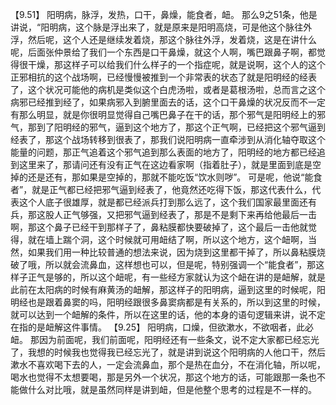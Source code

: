 【9.51】  阳明病，脉浮，发热，口干，鼻燥，能食者，衄。
那么9之51条，他是讲说，“阳明病，这个脉是浮出来了，就是原来是阳明高烧，可是他这个脉往外浮，然后呢，这个人还是继续发着烧，那这个脉往外浮，发着烧，这是在讲什么呢，后面张仲景给了我们一个东西是口干鼻燥，就这个人啊，嘴巴跟鼻子啊，都觉得很干燥，那这样子可以给我们什么样子的一个指症呢，就是说啊，这个人的这个正邪相抗的这个战场啊，已经慢慢被推到一个非常表的状态了就是阳明经的经表了，这个状况可能他的病机是类似这个白虎汤啦，或者是葛根汤啦，总而言之这个病邪已经推到经了，如果病邪入到腑里面去的话，这个口干鼻燥的状况反而不一定有那么明显，就是你很明显觉得自己嘴巴鼻子在干的话，那个邪气是阳明经上的邪气，那到了阳明经的邪气，逼到这个地方了，那这个正气啊，已经把这个邪气逼到经表了，那这个战场转移到很表了，那我们说阳明病一直牵涉到从消化轴夺取这个能量的问题，那正气追着这个邪气追到那么表面的地方了，阳明经的地方都已经追到这里来了，那请问还有没有正气在这边看家啊（指着肚子），就是里面到底是空掉的还是还有，那如果是空掉的，那就不能吃饭“饮水则哕”。
可是呢，他说“能食者”，就是正气都已经把邪气逼到经表了，他竟然还吃得下饭，那这代表什么，代表这个人底子很雄厚，就是都已经派兵打到那么远了，这个我们国家最里面还有兵，那这股人正气够强，又把邪气逼到经表了，那是不是剩下来再给他最后一击啊，那这个鼻子已经干到那样子了，鼻粘膜都快要破掉了，这个最后一击他就觉得，就在墙上踹个洞，这个时候就可用衄结了啊，所以这个地方，这个衄啊，当然，如果我们用一种比较普通的想法来说，因为烧到这里都干掉了，所以鼻粘膜烧破了哦，所以就会流鼻血，这样想也可以，但是呢，特别强调一个“能食者”，那这样子正气是够的，所以这个衄呢，有一些经方家就认为这个衄在讲的是衄解，就是此前在太阳病的时候有麻黄汤的衄解，那这样子的阳明病，逼到这里的时候呢，阳明经也是跟着鼻窦的吗，阳明经跟很多鼻窦病都是有关系的，所以到这里的时候，就可以达到一个衄解的条件，所以在这里的话，他的本身的语句逻辑来讲，说不定在指的是衄解这件事情。
【9.25】 阳明病，口燥，但欲漱水，不欲咽者，此必衄。
那因为前面呢，我们前面呢，阳明经还有一些条文，说不定大家都已经忘光了，我想的时候我也觉得我已经忘光了，就是讲到说这个阳明病的人他口干，然后漱水不喜欢喝下去的人，一定会流鼻血，那个是热在血分，不在消化轴，所以呢，喝水也觉得不太想要喝，那是另外一个状况，那这个地方的话，可能跟那一条也不能做什么对比哦，就是虽然同样是讲到衄，但是他整个思考的过程是不一样的。
